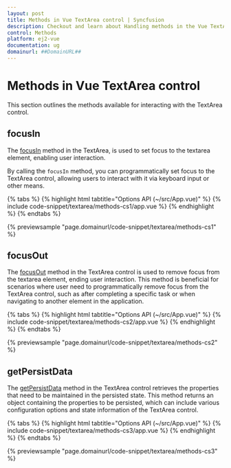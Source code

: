 ```yaml
---
layout: post
title: Methods in Vue TextArea control | Syncfusion
description: Checkout and learn about Handling methods in the Vue TextArea control of Syncfusion Essential JS 2 and more.
control: Methods 
platform: ej2-vue
documentation: ug
domainurl: ##DomainURL##
---
```


# Methods in Vue TextArea control

This section outlines the methods available for interacting with the TextArea control.

## focusIn 

The [focusIn](https://ej2.syncfusion.com/vue/documentation/api/textarea/#focusIn) method in the TextArea, is used to set focus to the textarea element, enabling user interaction.

By calling the `focusIn` method, you can programmatically set focus to the TextArea control, allowing users to interact with it via keyboard input or other means.

{% tabs %}
{% highlight html tabtitle="Options API (~/src/App.vue)" %}
{% include code-snippet/textarea/methods-cs1/app.vue %}
{% endhighlight %}
{% endtabs %}

{% previewsample "page.domainurl/code-snippet/textarea/methods-cs1" %}

## focusOut 

The [focusOut](https://ej2.syncfusion.com/vue/documentation/api/textarea/#focusOut) method in the TextArea control is used to remove focus from the textarea element, ending user interaction.
This method is beneficial for scenarios where user need to programmatically remove focus from the TextArea control, such as after completing a specific task or when navigating to another element in the application.

{% tabs %}
{% highlight html tabtitle="Options API (~/src/App.vue)" %}
{% include code-snippet/textarea/methods-cs2/app.vue %}
{% endhighlight %}
{% endtabs %}

{% previewsample "page.domainurl/code-snippet/textarea/methods-cs2" %}

## getPersistData 

The [getPersistData](https://ej2.syncfusion.com/vue/documentation/api/textarea/#getPersistData) method in the TextArea control retrieves the properties that need to be maintained in the persisted state.
This method returns an object containing the properties to be persisted, which can include various configuration options and state information of the TextArea control. 

{% tabs %}
{% highlight html tabtitle="Options API (~/src/App.vue)" %}
{% include code-snippet/textarea/methods-cs3/app.vue %}
{% endhighlight %}
{% endtabs %}

{% previewsample "page.domainurl/code-snippet/textarea/methods-cs3" %}
